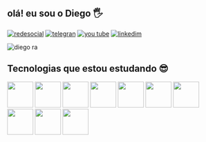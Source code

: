 ## olá! eu sou o Diego  🖐️

[![redesocial](https://img.shields.io/badge/Instagram-E4405F?style=for-the-badge&logo=instagram&logoColor=white)](link)
[![telegran](https://img.shields.io/badge/Telegram-2CA5E0?style=for-the-badge&logo=telegram&logoColor=white)](link)
[![you tube](https://img.shields.io/badge/YouTube-FF0000?style=for-the-badge&logo=youtube&logoColor=white)](link)
[![linkedim](https://img.shields.io/badge/LinkedIn-0077B5?style=for-the-badge&logo=linkedin&logoColor=white)](link)

![diego ra](https://github-readme-stats.vercel.app/api?username=diegotaveira&show_icons=true&theme=radical) 

## Tecnologias que estou estudando 😎 
<div style="display: inline-block;">
<img src="https://cdn.jsdelivr.net/gh/devicons/devicon/icons/css3/css3-original-wordmark.svg" alt="" style=" width: 60px; height: 60px;">
<img src="https://cdn.jsdelivr.net/gh/devicons/devicon/icons/html5/html5-original-wordmark.svg" alt="" style=" width: 60px; height: 60px;">
<img src=https://cdn.jsdelivr.net/gh/devicons/devicon/icons/bootstrap/bootstrap-plain-wordmark.svg alt="" style=" width: 60px; height: 60px;">
<img src=https://cdn.jsdelivr.net/gh/devicons/devicon/icons/sass/sass-original.svg alt="" style=" width: 60px; height: 60px;">
<img src="https://cdn.jsdelivr.net/gh/devicons/devicon/icons/javascript/javascript-original.svg" alt="" style=" width: 60px; height: 60px;">
<img src="https://cdn.jsdelivr.net/gh/devicons/devicon/icons/nodejs/nodejs-plain.svg" alt="" style=" width: 60px; height: 60px;">
<img src=https://cdn.jsdelivr.net/gh/devicons/devicon/icons/react/react-original-wordmark.svg alt="" style=" width: 60px; height: 60px;">
<img src=https://cdn.jsdelivr.net/gh/devicons/devicon/icons/vuejs/vuejs-original-wordmark.svg alt="" style=" width: 60px; height: 60px;">
<img src=https://cdn.jsdelivr.net/gh/devicons/devicon/icons/electron/electron-original.svg alt="" style=" width: 60px; height: 60px;">
<img src=https://cdn.jsdelivr.net/gh/devicons/devicon/icons/postgresql/postgresql-original-wordmark.svg alt="" style=" width: 60px; height: 60px;">

</div>
